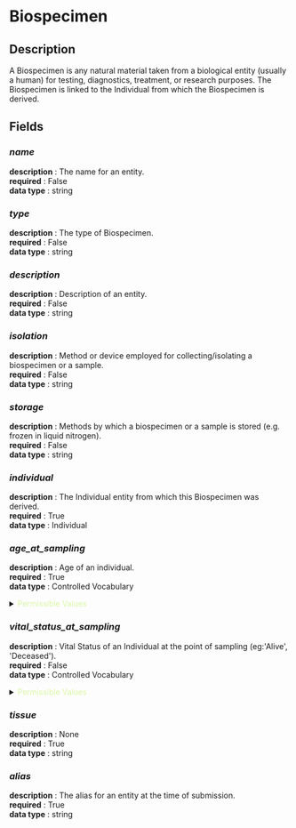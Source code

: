 # Biospecimen

## Description

A Biospecimen is any natural material taken from a biological entity (usually a human) for testing, diagnostics, treatment, or research purposes. The Biospecimen is linked to the Individual from which the Biospecimen is derived.

## Fields

### ***name***<br>
**description** : The name for an entity.<br>
**required** : False<br>
**data type** : string <br>
### ***type***<br>
**description** : The type of Biospecimen.<br>
**required** : False<br>
**data type** : string <br>
### ***description***<br>
**description** : Description of an entity.<br>
**required** : False<br>
**data type** : string <br>
### ***isolation***<br>
**description** : Method or device employed for collecting/isolating a biospecimen or a sample.<br>
**required** : False<br>
**data type** : string <br>
### ***storage***<br>
**description** : Methods by which a biospecimen or a sample is stored (e.g. frozen in liquid nitrogen).<br>
**required** : False<br>
**data type** : string <br>
### ***individual***<br>
**description** : The Individual entity from which this Biospecimen was derived.<br>
**required** : True<br>
**data type** : Individual <br>
### ***age_at_sampling***<br>
**description** : Age of an individual.<br>
**required** : True<br>
**data type** : Controlled Vocabulary <br>

<details>
<summary> <span style="color:#DAF7A6">Permissible Values</span> </summary>

| Permissible Values | Description |
| --- | --- |
| `0_TO_5` | `Age between 0 to 5.` |
| `6_TO_10` | `Age between 6 to 10.` |
| `11_TO_15` | `Age between 11 to 15.` |
| `16_TO_20` | `Age between 16 to 20.` |
| `21_TO_25` | `Age between 21 to 25.` |
| `26_TO_30` | `Age between 26 to 30.` |
| `31_TO_35` | `Age between 31 to 35.` |
| `36_TO_40` | `Age between 36 to 40.` |
| `41_TO_45` | `Age between 41 to 45.` |
| `46_TO_50` | `Age between 46 to 50.` |
| `51_TO_55` | `Age between 51 to 55.` |
| `56_TO_60` | `Age between 56 to 60.` |
| `61_TO_65` | `Age between 61 to 65.` |
| `66_TO_70` | `Age between 66 to 70.` |
| `71_TO_75` | `Age between 71 to 75.` |
| `76_TO_80` | `Age between 76 to 80.` |
| `81_OR_OLDER` | `Age above 80.` |
| `UNKNOWN` | `Age range unknown.` |


</details>

### ***vital_status_at_sampling***<br>
**description** : Vital Status of an Individual at the point of sampling (eg:'Alive', 'Deceased').<br>
**required** : False<br>
**data type** : Controlled Vocabulary <br>

<details>
<summary> <span style="color:#DAF7A6">Permissible Values</span> </summary>

| Permissible Values | Description |
| --- | --- |
| `ALIVE` | `Showing characteristics of life; displaying signs of life.` |
| `DECEASED` | `The cessation of life.` |
| `UNKNOWN` | `Vital status is unknown.` |


</details>

### ***tissue***<br>
**description** : None<br>
**required** : True<br>
**data type** : string <br>
### ***alias***<br>
**description** : The alias for an entity at the time of submission.<br>
**required** : True<br>
**data type** : string <br>
